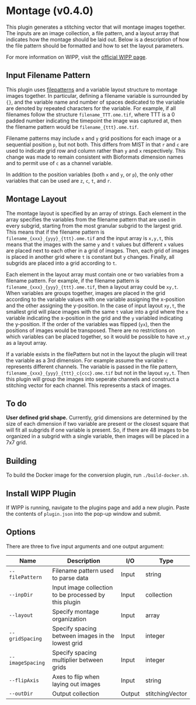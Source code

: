 # Montage (v0.4.0)

This plugin generates a stitching vector that will montage images together. The
inputs are an image collection, a file pattern, and a layout array that
indicates how the montage should be laid out. Below is a description of how the
file pattern should be formatted and how to set the layout parameters.

For more information on WIPP, visit the
[official WIPP page](https://isg.nist.gov/deepzoomweb/software/wipp).

## Input Filename Pattern

This plugin uses
[filepatterns](https://github.com/USNISTGOV/MIST/wiki/User-Guide#input-parameters)
and a variable layout structure to montage images together. In particular,
defining a filename variable is surrounded by `{}`, and the variable name and
number of spaces dedicated to the variable are denoted by repeated characters
for the variable. For example, if all filenames follow the structure
`filename_TTT.ome.tif`, where TTT is a 0 padded number indicating the timepoint
the image was captured at, then the filename pattern would be
`filename_{ttt}.ome.tif`.

Filename patterns may include `x` and `y` grid positions for each image or a
sequential position `p`, but not both. This differs from MIST in that `r` and
`c` are used to indicate grid row and column rather than `y` and `x`
respectively. This change was made to remain consistent with Bioformats
dimension names and to permit use of `c` as a channel variable.

In addition to the position variables (both `x` and `y`, or `p`), the only other
variables that can be used are `z`, `c`, `t`, and `r`.

## Montage Layout

The montage layout is specified by an array of strings. Each element in the
array specifies the variables from the filename pattern that are used in every
subgrid, starting from the most granular subgrid to the largest grid. This means
that if the filename pattern is `filename_{xxx}_{yyy}_{ttt}.ome.tif` and the
input array is `x,y,t`, this means that the images with the same `y` and `t`
values but different `x` values are placed next to each other in a grid of
images. Then, each grid of images is placed in another grid where `t` is
constant but `y` changes. Finally, all subgrids are placed into a grid according
to `t`.

Each element in the layout array must contain one or two variables from a
filename pattern. For example, if the filename pattern is
`filename_{xxx}_{yyy}_{ttt}.ome.tif`, then a layout array could be `xy,t`.
When variables are groups together, images are placed in the grid according to
the variable values with one variable assigning the x-position and the other
assigning the y-position. In the case of input layout `xy,t`, the smallest grid
will place images with the same `t` value into a grid where the `x` variable
indicating the x-position in the grid and the `y` variabled indicating the
y-position. If the order of the variables was flipped (`yx`), then the positions
of images would be transposed. There are no restrictions on which variables can
be placed together, so it would be possible to have `xt,y` as a layout array.

If a variable exists in the filePattern but not in the layout the plugin will
treat the variable as a 3rd dimension. For example assume the variable `c`
represents different channels. The variable is passed in the file pattern,
`filename_{xxx}_{yyy}_{ttt}_c{ccc}.ome.tif` but not in the layout `xy,t`. Then
this plugin will group the images into seperate channels and construct a 
stitching vector for each channel. This represents a stack of images.

## To do

**User defined grid shape.** Currently, grid dimensions are determined by the
size of each dimension if two variable are present or the closest square that
will fit all subgrids if one variable is present. So, if there are 48 images to
be organized in a subgrid with a single variable, then images will be placed in
a 7x7 grid.

## Building

To build the Docker image for the conversion plugin, run
`./build-docker.sh`.

## Install WIPP Plugin

If WIPP is running, navigate to the plugins page and add a new plugin. Paste the
contents of `plugin.json` into the pop-up window and submit.

## Options

There are three to five input arguments and one output argument:

| Name             | Description                                           | I/O    | Type            |
|------------------|-------------------------------------------------------|--------|-----------------|
| `--filePattern`  | Filename pattern used to parse data                   | Input  | string          |
| `--inpDir`       | Input image collection to be processed by this plugin | Input  | collection      |
| `--layout`       | Specify montage organization                          | Input  | array           |
| `--gridSpacing`  | Specify spacing between images in the lowest grid     | Input  | integer         |
| `--imageSpacing` | Specify spacing multiplier between grids              | Input  | integer         |
| `--flipAxis`     | Axes to flip when laying out images                   | Input  | string          |
| `--outDir`       | Output collection                                     | Output | stitchingVector |
